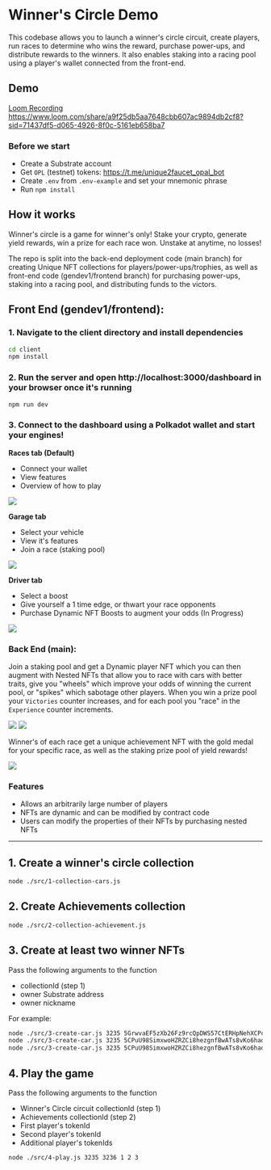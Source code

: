 # Winner's Circle Demo

This codebase allows you to launch a winner's circle circuit, create players, run races to determine who wins the reward,  purchase power-ups, and distribute rewards to the winners. It also enables staking into a racing pool using a player's wallet connected from the front-end.

## Demo
[Loom Recording]((https://www.loom.com/share/a9f25db5aa7648cbb607ac9894db2cf8?sid=71437df5-d065-4926-8f0c-5161eb658ba7))
https://www.loom.com/share/a9f25db5aa7648cbb607ac9894db2cf8?sid=71437df5-d065-4926-8f0c-5161eb658ba7


### Before we start

- Create a Substrate account
- Get `OPL` (testnet) tokens: https://t.me/unique2faucet_opal_bot
- Create `.env` from `.env-example` and set your mnemonic phrase
- Run `npm install`

## How it works
Winner's circle is a game for winner's only! Stake your crypto, generate yield rewards, win a prize for each race won. Unstake at anytime, no losses!

The repo is split into the back-end deployment code (main branch) for creating Unique NFT collections for players/power-ups/trophies, as well as front-end code (gendev1/frontend branch) for purchasing power-ups, staking into a racing pool, and distributing funds to the victors.

## Front End (gendev1/frontend):
 
### 1. Navigate to the client directory and install dependencies

```sh
cd client 
npm install
```
 
### 2. Run the server and open http://localhost:3000/dashboard in your browser once it's running

```sh
npm run dev
```

### 3. Connect to the dashboard using a Polkadot wallet and start your engines!

**Races tab (Default)**
- Connect your wallet
- View features
- Overview of how to play

<img src="./images/img4.png">

**Garage tab**
- Select your vehicle
- View it's features
- Join a race (staking pool)

<img src="./images/img5.png">

**Driver tab**
- Select a boost
- Give yourself a 1 time edge, or thwart your race opponents 
- Purchase Dynamic NFT Boosts to augment your odds (In Progress)

<img src="./images/img6.png">

### Back End (main):

Join a staking pool and get a Dynamic player NFT which you can then augment with Nested NFTs that allow you to race with cars with better traits, give you "wheels" which improve your odds of winning the current pool, or "spikes" which sabotage other players. When you win a prize pool your `Victories` counter increases, and for each pool you "race" in the `Experience` counter increments.

<img src="./images/img1.png">
<img src="./images/img2.png">

Winner's of each race get a unique achievement NFT with the gold medal for your specific race, as well as the staking prize pool of yield rewards!

<img src="./images/img3.png">

### Features

- Allows an arbitrarily large number of players
- NFTs are dynamic and can be modified by contract code
- Users can modify the properties of their NFTs by purchasing nested NFTs

---


## 1. Create a winner's circle collection

```sh
node ./src/1-collection-cars.js
```

## 2. Create Achievements collection

```sh
node ./src/2-collection-achievement.js
```

## 3. Create at least two winner NFTs

Pass the following arguments to the function
- collectionId (step 1)
- owner Substrate address
- owner nickname

For example:

```sh
node ./src/3-create-car.js 3235 5GrwvaEF5zXb26Fz9rcQpDWS57CtERHpNehXCPcNoHGKutQY EZsoFastBrrr
node ./src/3-create-car.js 3235 5CPuU98SimxwoHZRZCi8hezgnfBwATs8vKo6haqkaP3hUj7X BartFTW
node ./src/3-create-car.js 3235 5CPuU98SimxwoHZRZCi8hezgnfBwATs8vKo6haqkaP3hUj7X SpeedyEswar
```

## 4. Play the game

Pass the following arguments to the function
- Winner's Circle circuit collectionId (step 1)
- Achievements collectionId (step 2)
- First player's tokenId 
- Second player's tokenId
- Additional player's tokenIds

```sh
node ./src/4-play.js 3235 3236 1 2 3
```
